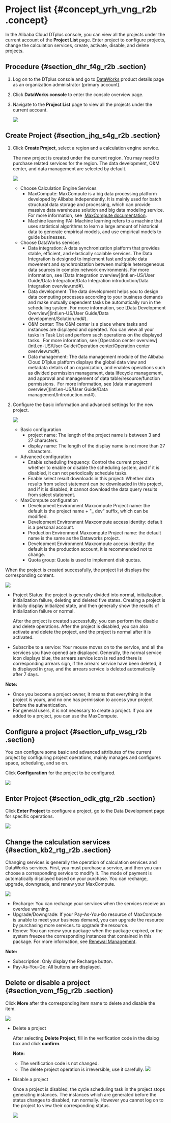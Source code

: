 # Project list {#concept_yrh_vng_r2b .concept}

In the Alibaba Cloud DTplus console, you can view all the projects under the current account of the **Project List** page. Enter project to configure projects, change the calculation services, create, activate, disable, and delete projects.

## Procedure {#section_dhr_f4g_r2b .section}

1.  Log on to the DTplus console and go to [DataWorks](https://www.alibabacloud.com/product/ide) product details page as an organization administrator \(primary account\).
2.  Click **DataWorks console** to enter the console overview page.
3.  Navigate to the **Project List** page to view all the projects under the current account.

    ![](http://static-aliyun-doc.oss-cn-hangzhou.aliyuncs.com/assets/img/16187/15389761728729_en-US.jpg)


## Create Project {#section_jhg_s4g_r2b .section}

1.  Click **Create Project**, select a region and a calculation engine service.

    The new project is created under the current region. You may need to purchase related services for the region. The data development, O&M center, and data management are selected by default.

    ![](http://static-aliyun-doc.oss-cn-hangzhou.aliyuncs.com/assets/img/16187/15389761728730_en-US.png)

    -   Choose Calculation Engine Services
        -   MaxCompute: MaxCompute is a big data processing platform developed by Alibaba independently. It is mainly used for batch structural data storage and processing, which can provide massive data warehouse solution and big data modeling service. For more information, see  [MaxCompute documentation](https://www.alibabacloud.com/product/maxcompute).
        -   Machine learning PAI: Machine learning refers to a machine that uses statistical algorithms to learn a large amount of historical data to generate empirical models, and use empirical models to guide businesses.
    -   Choose DataWorks services
        -   Data integration: A data synchronization platform that provides stable, efficient, and elastically scalable services. The Data Integration is designed to implement fast and stable data movement and synchronization between multiple heterogeneous data sources in complex network environments. For more information, see [Data Integration overview](intl.en-US/User Guide/Data Integration/Data Integration introduction/Data Integration overview.md#).
        -   Data development: The data development helps you to design data computing processes according to your business demands and make mutually dependent tasks be automatically run in the scheduling system. For more information, see [Data Development Overview](intl.en-US/User Guide/Data development/Solution.md#).
        -   O&M center: The O&M center is a place where tasks and instances are displayed and operated. You can view all your tasks in Task List and perform such operations on the displayed tasks.  For more information, see [Operation center overview](intl.en-US/User Guide/Operation center/Operation center overview.md#).
        -   Data management: The data management module of the Alibaba Cloud DTplus platform displays the global data view and metadata details of an organization, and enables operations such as divided permission management, data lifecycle management, and approval and management of data table/resource/function permissions.  For more information, see [data management overview](intl.en-US/User Guide/Data management/Introduction.md#).
2.  Configure the basic information and advanced settings for the new project.

    ![](http://static-aliyun-doc.oss-cn-hangzhou.aliyuncs.com/assets/img/16187/15389761728731_en-US.png)

    -   Basic configuration
        -   project name: The length of the project name is between 3 and 27 characters.
        -   display name: The length of the display name is not more than 27 characters.
    -   Advanced configuration
        -   Enable scheduling frequency: Control the current project whether to enable or disable the scheduling system, and if it is disabled, it can not periodically schedule tasks.
        -   Enable select result downloads in this project: Whether data results from select statement can be downloaded in this project, and if it is disabled, it cannot download the data query results from select statement.
    -   MaxCompute configuration
        -   Development Environment Maxcompute Project name: the default is the project name + "\_ dev" suffix, which can be modified.
        -   Development Environment Maxcompute access identity: default is a personal account.
        -   Production Environment Maxcompute Project name: the default name is the same as the Dataworks project.
        -   Development Environment Maxcompute access identity: the default is the production account, it is recommended not to change.
        -   Quota group: Quota is used to implement disk quotas.

When the project is created successfully, the project list displays the corresponding content.

![](http://static-aliyun-doc.oss-cn-hangzhou.aliyuncs.com/assets/img/16187/15389761728732_en-US.jpg)

-   Project Status: the project is generally divided into normal, initialization, initialization failure, deleting and deleted five states. Creating a project is initially display initialized state, and then generally show the results of initialization failure or normal.

    After the project is created successfully, you can perform the disable and delete operations. After the project is disabled, you can also activate and delete the project, and the project is normal after it is activated.

-   Subscribe to a service: Your mouse moves on to the service, and all the services you have opened are displayed. Generally, the normal service icon displays blue, the arrears service icon is red and there is corresponding arrears sign, if the arrears service have been deleted, it is displayed in gray, and the arrears service is deleted automatically after 7 days.

**Note:** 

-   Once you become a project owner, it means that everything in the project is yours, and no one has permission to access your project before the authentication.
-   For general users, it is not necessary to create a project. If you are added to a project, you can use the MaxCompute.

## Configure a project {#section_ufp_wsg_r2b .section}

You can configure some basic and advanced attributes of the current project by configuring project operations, mainly manages and configures space, scheduling, and so on.

Click **Configuration** for the project to be configured.

![](http://static-aliyun-doc.oss-cn-hangzhou.aliyuncs.com/assets/img/16187/15389761728733_en-US.jpg)

## Enter Project {#section_odk_gtg_r2b .section}

Click **Enter Project** to configure a project, go to the Data Development page for specific operations.

![](http://static-aliyun-doc.oss-cn-hangzhou.aliyuncs.com/assets/img/16187/15389761728734_en-US.jpg)

## Change the calculation services {#section_kb2_rtg_r2b .section}

Changing services is generally the operation of calculation services and DataWorks services. First, you must purchase a service, and then you can choose a corresponding service to modify it. The mode of payment is automatically displayed based on your purchase. You can recharge, upgrade, downgrade, and renew your MaxCompute.

![](http://static-aliyun-doc.oss-cn-hangzhou.aliyuncs.com/assets/img/16187/15389761728735_en-US.jpg)

-   Recharge: You can recharge your services when the services receive an overdue warning.
-   Upgrade/Downgrade: If your Pay-As-You-Go resource of MaxCompute is unable to meet your business demand, you can upgrade the resource by purchasing more services. to upgrade the resource.
-   Renew: You can renew your package when the package expired, or the system freezes the corresponding instances that contained in this package. For more information, see [Renewal Management](https://www.alibabacloud.com/help/doc-detail/74875.htm).

**Note:** 

-   Subscription: Only display the Recharge button.
-   Pay-As-You-Go: All buttons are displayed.

## Delete or disable a project {#section_vcm_f5g_r2b .section}

Click **More** after the corresponding item name to delete and disable the item.

![](http://static-aliyun-doc.oss-cn-hangzhou.aliyuncs.com/assets/img/16187/15389761728736_en-US.jpg)

-   Delete a project

    After selecting **Delete Project**, fill in the verification code in the dialog box and click **confirm**.

    **Note:** 

    -   The verification code is not changed.
    -   The delete project operation is irreversible, use it carefully.
    ![](http://static-aliyun-doc.oss-cn-hangzhou.aliyuncs.com/assets/img/16187/15389761728737_en-US.jpg)

-   Disable a project

    Once a project is disabled, the cycle scheduling task in the project stops generating instances. The instances which are generated before the status changes to disabled, run normally. However you cannot log on to the project to view their corresponding status.

    ![](http://static-aliyun-doc.oss-cn-hangzhou.aliyuncs.com/assets/img/16187/15389761728738_en-US.jpg)


